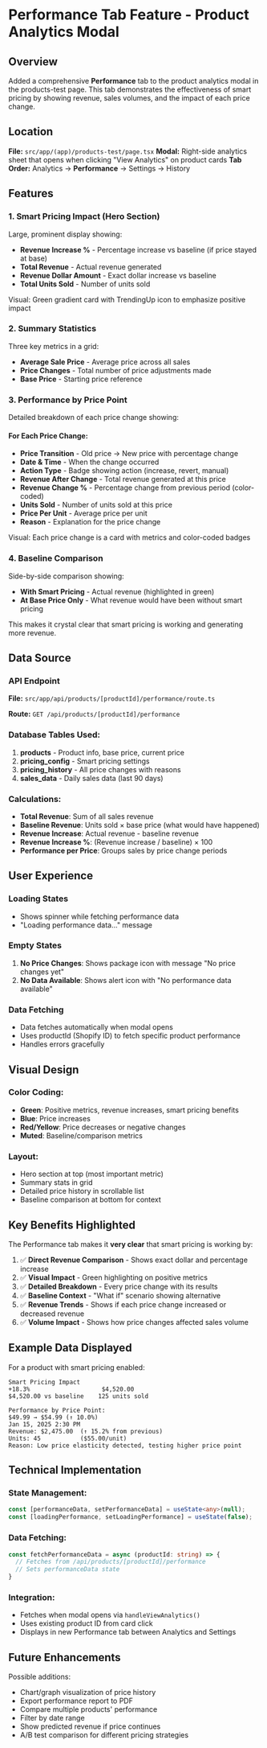 # Performance Tab Feature - Product Analytics Modal

## Overview
Added a comprehensive **Performance** tab to the product analytics modal in the products-test page. This tab demonstrates the effectiveness of smart pricing by showing revenue, sales volumes, and the impact of each price change.

## Location
**File:** `src/app/(app)/products-test/page.tsx`
**Modal:** Right-side analytics sheet that opens when clicking "View Analytics" on product cards
**Tab Order:** Analytics → **Performance** → Settings → History

## Features

### 1. Smart Pricing Impact (Hero Section)
Large, prominent display showing:
- **Revenue Increase %** - Percentage increase vs baseline (if price stayed at base)
- **Total Revenue** - Actual revenue generated
- **Revenue Dollar Amount** - Exact dollar increase vs baseline
- **Total Units Sold** - Number of units sold

Visual: Green gradient card with TrendingUp icon to emphasize positive impact

### 2. Summary Statistics
Three key metrics in a grid:
- **Average Sale Price** - Average price across all sales
- **Price Changes** - Total number of price adjustments made
- **Base Price** - Starting price reference

### 3. Performance by Price Point
Detailed breakdown of each price change showing:

#### For Each Price Change:
- **Price Transition** - Old price → New price with percentage change
- **Date & Time** - When the change occurred
- **Action Type** - Badge showing action (increase, revert, manual)
- **Revenue After Change** - Total revenue generated at this price
- **Revenue Change %** - Percentage change from previous period (color-coded)
- **Units Sold** - Number of units sold at this price
- **Price Per Unit** - Average price per unit
- **Reason** - Explanation for the price change

Visual: Each price change is a card with metrics and color-coded badges

### 4. Baseline Comparison
Side-by-side comparison showing:
- **With Smart Pricing** - Actual revenue (highlighted in green)
- **At Base Price Only** - What revenue would have been without smart pricing

This makes it crystal clear that smart pricing is working and generating more revenue.

## Data Source

### API Endpoint
**File:** `src/app/api/products/[productId]/performance/route.ts`

**Route:** `GET /api/products/[productId]/performance`

### Database Tables Used:
1. **products** - Product info, base price, current price
2. **pricing_config** - Smart pricing settings
3. **pricing_history** - All price changes with reasons
4. **sales_data** - Daily sales data (last 90 days)

### Calculations:
- **Total Revenue**: Sum of all sales revenue
- **Baseline Revenue**: Units sold × base price (what would have happened)
- **Revenue Increase**: Actual revenue - baseline revenue
- **Revenue Increase %**: (Revenue increase / baseline) × 100
- **Performance per Price**: Groups sales by price change periods

## User Experience

### Loading States
- Shows spinner while fetching performance data
- "Loading performance data..." message

### Empty States
1. **No Price Changes**: Shows package icon with message "No price changes yet"
2. **No Data Available**: Shows alert icon with "No performance data available"

### Data Fetching
- Data fetches automatically when modal opens
- Uses productId (Shopify ID) to fetch specific product performance
- Handles errors gracefully

## Visual Design

### Color Coding:
- **Green**: Positive metrics, revenue increases, smart pricing benefits
- **Blue**: Price increases
- **Red/Yellow**: Price decreases or negative changes
- **Muted**: Baseline/comparison metrics

### Layout:
- Hero section at top (most important metric)
- Summary stats in grid
- Detailed price history in scrollable list
- Baseline comparison at bottom for context

## Key Benefits Highlighted

The Performance tab makes it **very clear** that smart pricing is working by:

1. ✅ **Direct Revenue Comparison** - Shows exact dollar and percentage increase
2. ✅ **Visual Impact** - Green highlighting on positive metrics
3. ✅ **Detailed Breakdown** - Every price change with its results
4. ✅ **Baseline Context** - "What if" scenario showing alternative
5. ✅ **Revenue Trends** - Shows if each price change increased or decreased revenue
6. ✅ **Volume Impact** - Shows how price changes affected sales volume

## Example Data Displayed

For a product with smart pricing enabled:
```
Smart Pricing Impact
+18.3%                    $4,520.00
$4,520.00 vs baseline    125 units sold

Performance by Price Point:
$49.99 → $54.99 (↑ 10.0%)
Jan 15, 2025 2:30 PM
Revenue: $2,475.00  (↑ 15.2% from previous)
Units: 45           ($55.00/unit)
Reason: Low price elasticity detected, testing higher price point
```

## Technical Implementation

### State Management:
```typescript
const [performanceData, setPerformanceData] = useState<any>(null);
const [loadingPerformance, setLoadingPerformance] = useState(false);
```

### Data Fetching:
```typescript
const fetchPerformanceData = async (productId: string) => {
  // Fetches from /api/products/[productId]/performance
  // Sets performanceData state
}
```

### Integration:
- Fetches when modal opens via `handleViewAnalytics()`
- Uses existing product ID from card click
- Displays in new Performance tab between Analytics and Settings

## Future Enhancements

Possible additions:
- Chart/graph visualization of price history
- Export performance report to PDF
- Compare multiple products' performance
- Filter by date range
- Show predicted revenue if price continues
- A/B test comparison for different pricing strategies

